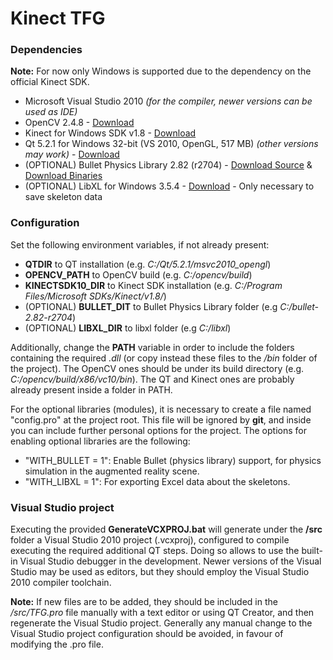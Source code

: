 
# Kinect TFG

### Dependencies

__Note:__ For now only Windows is supported due to the dependency on the official Kinect SDK.

  - Microsoft Visual Studio 2010 *(for the compiler, newer versions can be used as IDE)*
  - OpenCV 2.4.8 - [Download](http://opencv.org/downloads.html)
  - Kinect for Windows SDK v1.8 - [Download](http://go.microsoft.com/fwlink/?LinkID=323588)
  - Qt 5.2.1 for Windows 32-bit (VS 2010, OpenGL, 517 MB) *(other versions may work)* - [Download](http://qt-project.org/downloads)
  - (OPTIONAL) Bullet Physics Library 2.82 (r2704) - [Download Source](https://code.google.com/p/bullet/downloads/list) & [Download Binaries](https://dl.dropboxusercontent.com/u/26181106/Bullet_2.82_r2704_vs2010_Binaries.zip)
  - (OPTIONAL) LibXL for Windows 3.5.4 - [Download](http://www.libxl.com/download.html) - Only necessary to save skeleton data

### Configuration

Set the following environment variables, if not already present:

  - **QTDIR** to QT installation (e.g. *C:/Qt/5.2.1/msvc2010_opengl*)
  - **OPENCV_PATH** to OpenCV build (e.g. *C:/opencv/build*)
  - **KINECTSDK10_DIR** to Kinect SDK installation (e.g. *C:/Program Files/Microsoft SDKs/Kinect/v1.8/*)
  - (OPTIONAL) **BULLET_DIT** to Bullet Physics Library folder (e.g *C:/bullet-2.82-r2704*)
  - (OPTIONAL) **LIBXL_DIR** to libxl folder (e.g *C:/libxl*)
  
Additionally, change the **PATH** variable in order to include the folders containing the required *.dll*
(or copy instead these files to the _/bin_ folder of the project).
The OpenCV ones should be under its build directory (e.g. *C:/opencv/build/x86/vc10/bin*).
The QT and Kinect ones are probably already present inside a folder in PATH.

For the optional libraries (modules), it is necessary to create a file named "config.pro" at the project root.
This file will be ignored by **git**, and inside you can include further personal options for the project.
The options for enabling optional libraries are the following:

  - "WITH_BULLET = 1": Enable Bullet (physics library) support, for physics simulation in the augmented reality scene.
  - "WITH_LIBXL = 1": For exporting Excel data about the skeletons.


### Visual Studio project

  Executing the provided __GenerateVCXPROJ.bat__ will generate under the __/src__ folder a Visual Studio 2010 project (.vcxproj),
  configured to compile executing the required additional QT steps. Doing so allows to use the built-in Visual Studio
  debugger in the development. Newer versions of the Visual Studio may be used as editors, but they should employ the Visual Studio 2010 compiler toolchain.
  
  __Note:__ If new files are to be added, they should be included in the _/src/TFG.pro_ file manually with a text editor or using QT Creator, and then regenerate the Visual Studio project. Generally any manual change to the Visual Studio project configuration should be avoided, in favour of modifying the .pro file.
